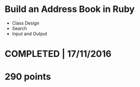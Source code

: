 # Build an Address Book in Ruby
- Class Design 
- Search 
- Input and Output 

# COMPLETED | 17/11/2016
# 290 points

